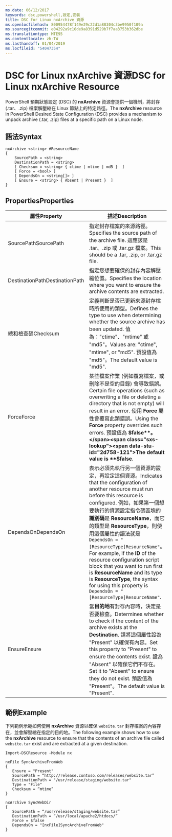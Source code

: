 ```yaml
---
ms.date: 06/12/2017
keywords: dsc,powershell,設定,安裝
title: DSC for Linux nxArchive 資源
ms.openlocfilehash: 800954478f149e29c22d1a88304c3be9950f109a
ms.sourcegitcommit: e04292a9c10de9a8391d529b7f7aa3753b362dbe
ms.translationtype: MTE95
ms.contentlocale: zh-TW
ms.lasthandoff: 01/04/2019
ms.locfileid: "54047354"
---
```

# <a name="dsc-for-linux-nxarchive-resource"></a><span data-ttu-id="2d758-103">DSC for Linux nxArchive 資源</span><span class="sxs-lookup"><span data-stu-id="2d758-103">DSC for Linux nxArchive Resource</span></span>

<span data-ttu-id="2d758-104">PowerShell 預期狀態設定 (DSC) 的 **nxArchive** 資源會提供一個機制，將封存 (.tar、.zip) 檔案解壓縮在 Linux 節點上的特定路徑。</span><span class="sxs-lookup"><span data-stu-id="2d758-104">The **nxArchive** resource in PowerShell Desired State Configuration (DSC) provides a mechanism to unpack archive (.tar, .zip) files at a specific path on a Linux node.</span></span>

## <a name="syntax"></a><span data-ttu-id="2d758-105">語法</span><span class="sxs-lookup"><span data-stu-id="2d758-105">Syntax</span></span>

```
nxArchive <string> #ResourceName
{
    SourcePath = <string>
    DestinationPath = <string>
    [ Checksum = <string> { ctime | mtime | md5 }  ]
    [ Force = <bool> ]
    [ DependsOn = <string[]> ]
    [ Ensure = <string> { Absent | Present }  ]
}
```

## <a name="properties"></a><span data-ttu-id="2d758-106">Properties</span><span class="sxs-lookup"><span data-stu-id="2d758-106">Properties</span></span>

|  <span data-ttu-id="2d758-107">屬性</span><span class="sxs-lookup"><span data-stu-id="2d758-107">Property</span></span> |  <span data-ttu-id="2d758-108">描述</span><span class="sxs-lookup"><span data-stu-id="2d758-108">Description</span></span> |
|---|---|
| <span data-ttu-id="2d758-109">SourcePath</span><span class="sxs-lookup"><span data-stu-id="2d758-109">SourcePath</span></span>| <span data-ttu-id="2d758-110">指定封存檔案的來源路徑。</span><span class="sxs-lookup"><span data-stu-id="2d758-110">Specifies the source path of the archive file.</span></span> <span data-ttu-id="2d758-111">這應該是 .tar、.zip 或 .tar.gz 檔案。</span><span class="sxs-lookup"><span data-stu-id="2d758-111">This should be a .tar, .zip, or .tar.gz file.</span></span> |
| <span data-ttu-id="2d758-112">DestinationPath</span><span class="sxs-lookup"><span data-stu-id="2d758-112">DestinationPath</span></span>| <span data-ttu-id="2d758-113">指定您想要確保的封存內容解壓縮位置。</span><span class="sxs-lookup"><span data-stu-id="2d758-113">Specifies the location where you want to ensure the archive contents are extracted.</span></span>|
| <span data-ttu-id="2d758-114">總和檢查碼</span><span class="sxs-lookup"><span data-stu-id="2d758-114">Checksum</span></span>| <span data-ttu-id="2d758-115">定義判斷是否已更新來源封存檔時所使用的類型。</span><span class="sxs-lookup"><span data-stu-id="2d758-115">Defines the type to use when determining whether the source archive has been updated.</span></span> <span data-ttu-id="2d758-116">值為："ctime"、"mtime" 或 "md5"。</span><span class="sxs-lookup"><span data-stu-id="2d758-116">Values are: "ctime", "mtime", or "md5".</span></span> <span data-ttu-id="2d758-117">預設值為 "md5"。</span><span class="sxs-lookup"><span data-stu-id="2d758-117">The default value is "md5".</span></span>|
| <span data-ttu-id="2d758-118">Force</span><span class="sxs-lookup"><span data-stu-id="2d758-118">Force</span></span>| <span data-ttu-id="2d758-119">某些檔案作業 (例如覆寫檔案，或刪除不是空的目錄) 會導致錯誤。</span><span class="sxs-lookup"><span data-stu-id="2d758-119">Certain file operations (such as overwriting a file or deleting a directory that is not empty) will result in an error.</span></span> <span data-ttu-id="2d758-120">使用 **Force** 屬性會覆寫此類錯誤。</span><span class="sxs-lookup"><span data-stu-id="2d758-120">Using the **Force** property overrides such errors.</span></span> <span data-ttu-id="2d758-121">預設值為 **$false**。</span><span class="sxs-lookup"><span data-stu-id="2d758-121">The default value is **$false**.</span></span>|
| <span data-ttu-id="2d758-122">DependsOn</span><span class="sxs-lookup"><span data-stu-id="2d758-122">DependsOn</span></span> | <span data-ttu-id="2d758-123">表示必須先執行另一個資源的設定，再設定這個資源。</span><span class="sxs-lookup"><span data-stu-id="2d758-123">Indicates that the configuration of another resource must run before this resource is configured.</span></span> <span data-ttu-id="2d758-124">例如，如果第一個想要執行的資源設定指令碼區塊的**識別碼**是 **ResourceName**，而它的類型是 **ResourceType**，則使用這個屬性的語法就是 `DependsOn = "[ResourceType]ResourceName"`。</span><span class="sxs-lookup"><span data-stu-id="2d758-124">For example, if the **ID** of the resource configuration script block that you want to run first is **ResourceName** and its type is **ResourceType**, the syntax for using this property is `DependsOn = "[ResourceType]ResourceName"`.</span></span>|
| <span data-ttu-id="2d758-125">Ensure</span><span class="sxs-lookup"><span data-stu-id="2d758-125">Ensure</span></span>| <span data-ttu-id="2d758-126">當**目的地**有封存內容時，決定是否要檢查。</span><span class="sxs-lookup"><span data-stu-id="2d758-126">Determines whether to check if the content of the archive exists at the **Destination**.</span></span> <span data-ttu-id="2d758-127">請將這個屬性設為 "Present" 以確保有內容。</span><span class="sxs-lookup"><span data-stu-id="2d758-127">Set this property to "Present" to ensure the contents exist.</span></span> <span data-ttu-id="2d758-128">設為 "Absent" 以確保它們不存在。</span><span class="sxs-lookup"><span data-stu-id="2d758-128">Set it to "Absent" to ensure they do not exist.</span></span> <span data-ttu-id="2d758-129">預設值為 "Present"。</span><span class="sxs-lookup"><span data-stu-id="2d758-129">The default value is "Present".</span></span>|

## <a name="example"></a><span data-ttu-id="2d758-130">範例</span><span class="sxs-lookup"><span data-stu-id="2d758-130">Example</span></span>

<span data-ttu-id="2d758-131">下列範例示範如何使用 **nxArchive** 資源以確保 `website.tar` 封存檔案的內容存在，並會解壓縮在指定的目的地。</span><span class="sxs-lookup"><span data-stu-id="2d758-131">The following example shows how to use the **nxArchive** resource to ensure that the contents of an archive file called `website.tar` exist and are extracted at a given destination.</span></span>

```
Import-DSCResource -Module nx

nxFile SyncArchiveFromWeb
{
   Ensure = "Present"
   SourcePath = “http://release.contoso.com/releases/website.tar”
   DestinationPath = "/usr/release/staging/website.tar"
   Type = "File"
   Checksum = “mtime”
}

nxArchive SyncWebDir
{
   SourcePath = “/usr/release/staging/website.tar”
   DestinationPath = “/usr/local/apache2/htdocs/”
   Force = $false
   DependsOn = "[nxFile]SyncArchiveFromWeb"
}
```